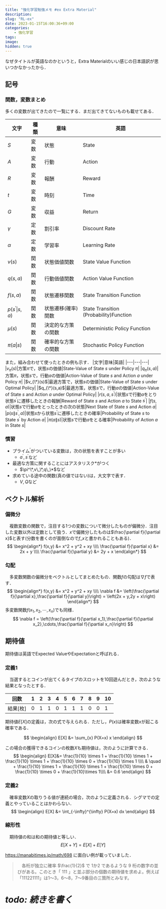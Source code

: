 ```yaml
---
title: "強化学習勉強メモ #ex Extra Material"
description: 
slug: "RL-ex"
date: 2023-01-15T16:00:36+09:00
categories:
    - 強化学習
tags:
image: 
hidden: true
---
```


なぜタイトルが英語なのかというと，Extra Materialのいい感じの日本語訳が思いつかなかったから．

## 記号
### 関数，変数まとめ
多くの変数が出てきたので一覧にする．まだ出てきてないものも載せてある．

| 文字 | 種類 | 意味| 英語 |
| --- | --- | --- | --- |
|$S$|変数|状態|State|
|$A$|変数|行動|Action|
|$R$|変数|報酬|Reward|
|$t$|変数|時刻|Time|
|$G$|変数|収益|Return|
|$\gamma$|定数|割引率|Discount Rate|
|$\alpha$|定数|学習率|Learning Rate|
|$v(s)$|関数|状態価値関数|State Value Function|
|$q(s,a)$|関数|行動価値関数|Action Value Function|
|$f(s,a)$|関数|状態遷移関数|State Transition Function|
|$p(s^{\prime}\|s,a)$|関数|状態遷移(確率)関数|State Transition (Probability)Function|
|$\mu(s)$|関数|決定的な方策の関数|Deterministic Policy Function|
|$\pi(a\|s)$|関数|確率的な方策の関数|Stochastic Policy Function|

また，組み合わせて使ったときの例も示す．
|文字|意味|英語|
|---|---|---|
|$v_\pi(s)$|方策$\pi$で，状態$s$の価値|State-Value of State $s$ under Policy $\pi$|
|$q_\pi(s,a)$|方策$\pi$，状態$s$で，行動$a$の価値|Action-Value of State $s$ and Action $a$ under Policy $\pi$|
|$v_{\*}(s)$|最適方策で，状態$s$の価値|State-Value of State $s$ under Optimal Policy|
|$q_{\*}(s,a)$|最適方策，状態$s$で，行動$a$の価値|Action-Value of State $s$ and Action $a$ under Optimal Policy|
|$r(s,a,s^{\prime})$|状態$s$で行動$a$をとり状態$s^{\prime}$に遷移したときの報酬|Reward of State $s$ and Action $a$ to State $s^{\prime}$|
|$f(s,a)$|状態$s$で行動$a$をとったときの次の状態|Next State of State $s$ and Action $a$|
|$p(s\|s^{\prime},a)$|状態$s$から状態$s^{\prime}$に遷移したときの確率|Probability of State $s$ to State $s^{\prime}$ by Action $a$|
|$\pi(a\|s)$|状態$s$で行動$a$をとる確率|Probability of Action $a$ in State $s$|

### 慣習
- プライム$^{\prime}$がついている変数は，次の状態を表すことが多い
    - $a^{\prime},s^{\prime}$など
- 最適な方策に関することにはアスタリスク$*$がつく
    - $\pi^\*,v\_\*,q\_\*$など
- 求めている途中の関数(真の値ではない)は，大文字で表す．
    - $V,Q$など


## ベクトル解析
### 偏微分
　複数変数の関数で，注目する1つの変数について微分したものが偏微分．注目した変数以外は定数として扱う．$x$で偏微分したものは$\frac{\partial f}{\partial x}$と表す(分数を書くのが面倒なので$f\_x$と書かれることもある)．
$$
\begin{align*}
f(x,y) &= x^2 + y^2 + xy \\\\
\frac{\partial f}{\partial x} &= 2x + y \\\\
\frac{\partial f}{\partial y} &= 2y + x
\end{align*}
$$

### 勾配
　多変数関数の偏微分をベクトルとしてまとめたもの．関数$f$の勾配は$\nabla f$で表す．
$$
\begin{align*}
f(x,y) &= x^2 + y^2 + xy \\\\
\nabla f &= \left(\frac{\partial f}{\partial x},\frac{\partial f}{\partial y}\right) = \left(2x + y,2y + x\right)
\end{align*}
$$
多変数関数$f(x_1,x_2,\cdots,x_n)$でも同様．
$$
\nabla f = \left(\frac{\partial f}{\partial x_1},\frac{\partial f}{\partial x_2},\cdots,\frac{\partial f}{\partial x_n}\right)
$$

## 期待値
期待値は英語でExpected ValueやExpectationと呼ばれる．
### 定義1
　当選するとコインが出てくるタイプのスロットを$10$回遊んだとき，次のような結果となったとする．

| 回数 | 1 | 2 | 3 | 4 | 5 | 6 | 7 | 8 | 9 | 10 |
| --- | --- | --- | --- | --- | --- | --- | --- | --- | --- | --- |
| 結果[枚] | 0 | 1 | 1 | 0 | 1 | 1 | 1 | 0 | 0 | 1 |

期待値$E[X]$の定義は，次の式で与えられる．ただし，$P(x)$は確率変数$x$が起こる確率である．


$$
\begin{align}
E[X] &= \sum_{x} P(X=x) x
\end{align}
$$


この場合の獲得できるコインの枚数$X$も期待値は，次のように計算できる．
$$
\begin{align}
E[X]&=
\frac{1}{10} \times 1 + \frac{1}{10} \times 1 + \frac{1}{10} \times 1 + \frac{1}{10} \times 0 + \frac{1}{10} \times 1 \\\\
    & \quad + \frac{1}{10} \times 1 + \frac{1}{10} \times 1 + \frac{1}{10} \times 0 + \frac{1}{10} \times 0 + \frac{1}{10}\times 1\\\\
&= 0.6
\end{align}
$$
### 定義2
　確率変数$X$の取りうる値が連続の場合，次のように定義される．シグマでの定義とやっていることはかわらない．
$$
\begin{align}
E[X] &= \int_{-\infty}^{\infty} P(X=x) dx
\end{align}
$$

### 線形性
　期待値の和は和の期待値と等しい．
$$
E[X+Y] = E[X] + E[Y]
$$

https://manabitimes.jp/math/698 に面白い例が載っていました．
> 　各桁が独立に確率 $\frac{1}{2}$ で 1か2 であるような 9 桁の数字の並びがある。このとき「 $111$ 」と並ぶ部分の個数の期待値を求めよ。例えば「$111221111$」は1〜3，6〜8，7〜9番目の三箇所とみなす。


# *todo: 続きを書く*
